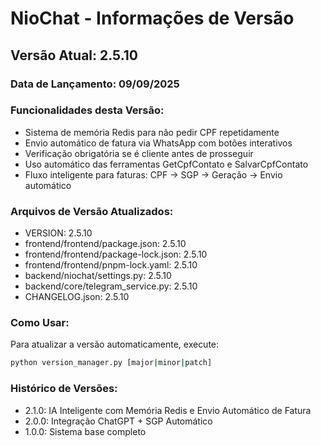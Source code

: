 # NioChat - Informações de Versão

## Versão Atual: 2.5.10

### Data de Lançamento: 09/09/2025

### Funcionalidades desta Versão:
- Sistema de memória Redis para não pedir CPF repetidamente
- Envio automático de fatura via WhatsApp com botões interativos
- Verificação obrigatória se é cliente antes de prosseguir
- Uso automático das ferramentas GetCpfContato e SalvarCpfContato
- Fluxo inteligente para faturas: CPF → SGP → Geração → Envio automático

### Arquivos de Versão Atualizados:
- VERSION: 2.5.10
- frontend/frontend/package.json: 2.5.10
- frontend/frontend/package-lock.json: 2.5.10
- frontend/frontend/pnpm-lock.yaml: 2.5.10
- backend/niochat/settings.py: 2.5.10
- backend/core/telegram_service.py: 2.5.10
- CHANGELOG.json: 2.5.10

### Como Usar:
Para atualizar a versão automaticamente, execute:
```bash
python version_manager.py [major|minor|patch]
```

### Histórico de Versões:
- 2.1.0: IA Inteligente com Memória Redis e Envio Automático de Fatura
- 2.0.0: Integração ChatGPT + SGP Automático
- 1.0.0: Sistema base completo
